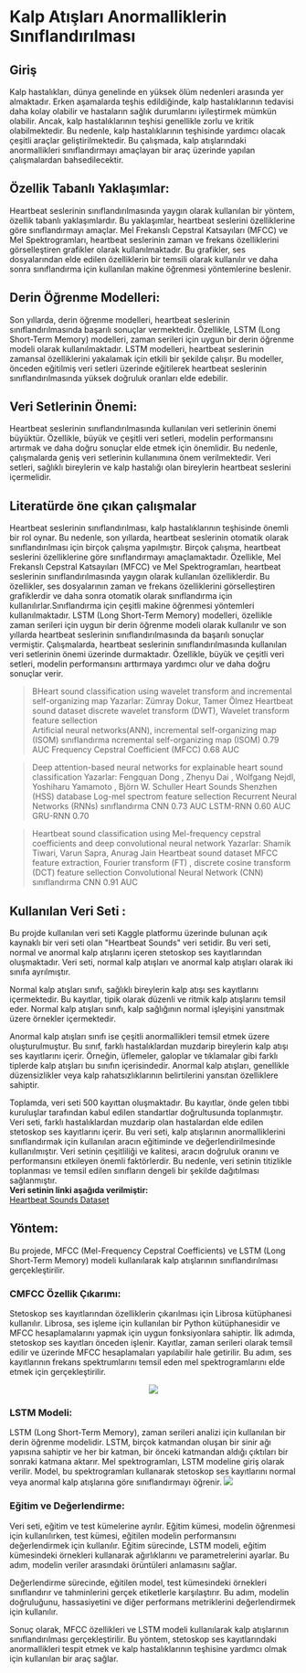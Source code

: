  # Kalp Atışları Anormalliklerin Sınıflandırılması
## Giriş
Kalp hastalıkları, dünya genelinde en yüksek ölüm nedenleri arasında yer almaktadır. Erken aşamalarda teşhis edildiğinde, kalp hastalıklarının tedavisi daha kolay olabilir ve hastaların sağlık durumlarını iyileştirmek mümkün olabilir. Ancak, kalp hastalıklarının teşhisi genellikle zorlu ve kritik olabilmektedir. Bu nedenle, kalp hastalıklarının teşhisinde yardımcı olacak çeşitli araçlar geliştirilmektedir. Bu çalışmada, kalp atışlarındaki anormallikleri sınıflandırmayı amaçlayan bir araç üzerinde yapılan çalışmalardan bahsedilecektir.

## Özellik Tabanlı Yaklaşımlar:
Heartbeat seslerinin sınıflandırılmasında yaygın olarak kullanılan bir yöntem, özellik tabanlı yaklaşımlardır. Bu yaklaşımlar, heartbeat seslerini özelliklerine göre sınıflandırmayı amaçlar. Mel Frekanslı Cepstral Katsayıları (MFCC) ve Mel Spektrogramları, heartbeat seslerinin zaman ve frekans özelliklerini görselleştiren grafikler olarak kullanılmaktadır. Bu grafikler, ses dosyalarından elde edilen özelliklerin bir temsili olarak kullanılır ve daha sonra sınıflandırma için kullanılan makine öğrenmesi yöntemlerine beslenir.
## Derin Öğrenme Modelleri:
Son yıllarda, derin öğrenme modelleri, heartbeat seslerinin sınıflandırılmasında başarılı sonuçlar vermektedir. Özellikle, LSTM (Long Short-Term Memory) modelleri, zaman serileri için uygun bir derin öğrenme modeli olarak kullanılmaktadır. LSTM modelleri, heartbeat seslerinin zamansal özelliklerini yakalamak için etkili bir şekilde çalışır. Bu modeller, önceden eğitilmiş veri setleri üzerinde eğitilerek heartbeat seslerinin sınıflandırılmasında yüksek doğruluk oranları elde edebilir.
## Veri Setlerinin Önemi:
Heartbeat seslerinin sınıflandırılmasında kullanılan veri setlerinin önemi büyüktür. Özellikle, büyük ve çeşitli veri setleri, modelin performansını artırmak ve daha doğru sonuçlar elde etmek için önemlidir. Bu nedenle, çalışmalarda geniş veri setlerinin kullanımına önem verilmektedir. Veri setleri, sağlıklı bireylerin ve kalp hastalığı olan bireylerin heartbeat seslerini içermelidir.
## Literatürde öne çıkan çalışmalar
Heartbeat seslerinin sınıflandırılması, kalp hastalıklarının teşhisinde önemli bir rol oynar. Bu nedenle, son yıllarda, heartbeat seslerinin otomatik olarak sınıflandırılması için birçok çalışma yapılmıştır. Birçok çalışma, heartbeat seslerini özelliklerine göre sınıflandırmayı amaçlamaktadır. Özellikle, Mel Frekanslı Cepstral Katsayıları (MFCC) ve Mel Spektrogramları, heartbeat seslerinin sınıflandırılmasında yaygın olarak kullanılan özelliklerdir. Bu özellikler, ses dosyalarının zaman ve frekans özelliklerini görselleştiren grafiklerdir ve daha sonra otomatik olarak sınıflandırma için kullanılırlar.Sınıflandırma için çeşitli makine öğrenmesi yöntemleri kullanılmaktadır. LSTM (Long Short-Term Memory) modelleri, özellikle zaman serileri için uygun bir derin öğrenme modeli olarak kullanılır ve son yıllarda heartbeat seslerinin sınıflandırılmasında da başarılı sonuçlar vermiştir. Çalışmalarda,  heartbeat seslerinin sınıflandırılmasında kullanılan veri setlerinin önemi üzerinde durmaktadır. Özellikle, büyük ve çeşitli veri setleri, modelin performansını arttırmaya yardımcı olur ve daha doğru sonuçlar verir.

> BHeart sound classification using wavelet transform and incremental self-organizing map
> Yazarlar: Zümray Dokur,  Tamer Ölmez
> Heartbeat sound dataset
> discrete wavelet transform (DWT), Wavelet transform feature sellection                         
> Artificial neural networks(ANN), incremental self-organizing map (ISOM) sınıflandırma
> ncremental self-organizing map (ISOM)  0.79 AUC
> Frequency Cepstral Coefficient (MFCC) 0.68 AUC

> Deep attention-based neural networks for explainable heart sound classification
> Yazarlar: Fengquan Dong , Zhenyu Dai , Wolfgang Nejdl, Yoshiharu Yamamoto , Björn W. Schuller 
> Heart Sounds Shenzhen (HSS) database 
>  Log-mel spectrom feature sellection Recurrent Neural Networks (RNNs) sınıflandırma
>  CNN 0.73 AUC
> LSTM-RNN 0.60 AUC
> GRU-RNN 0.70

> Heartbeat sound classification using Mel-frequency cepstral coefficients and deep convolutional neural network
> Yazarlar: Shamik Tiwari,  Varun Sapra, Anurag Jain
> Heartbeat sound dataset
> MFCC feature extraction, Fourier transform (FT) ,  discrete cosine transform (DCT) feature sellection
> Convolutional Neural Network (CNN) sınıflandırma
> CNN 0.91 AUC  

## Kullanılan Veri Seti :
Bu projde kullanılan veri seti Kaggle platformu üzerinde bulunan açık kaynaklı bir veri seti olan "Heartbeat Sounds" veri setidir. Bu veri seti, normal ve anormal kalp atışlarını içeren stetoskop ses kayıtlarından oluşmaktadır. Veri seti, normal kalp atışları ve anormal kalp atışları olarak iki sınıfa ayrılmıştır.

Normal kalp atışları sınıfı, sağlıklı bireylerin kalp atışı ses kayıtlarını içermektedir. Bu kayıtlar, tipik olarak düzenli ve ritmik kalp atışlarını temsil eder. Normal kalp atışları sınıfı, kalp sağlığının normal işleyişini yansıtmak üzere örnekler içermektedir.

Anormal kalp atışları sınıfı ise çeşitli anormallikleri temsil etmek üzere oluşturulmuştur. Bu sınıf, farklı hastalıklardan muzdarip bireylerin kalp atışı ses kayıtlarını içerir. Örneğin, üflemeler, galoplar ve tıklamalar gibi farklı tiplerde kalp atışları bu sınıfın içerisindedir. Anormal kalp atışları, genellikle düzensizlikler veya kalp rahatsızlıklarının belirtilerini yansıtan özelliklere sahiptir.

Toplamda, veri seti 500 kayıttan oluşmaktadır. Bu kayıtlar, önde gelen tıbbi kuruluşlar tarafından kabul edilen standartlar doğrultusunda toplanmıştır. Veri seti, farklı hastalıklardan muzdarip olan hastalardan elde edilen stetoskop ses kayıtlarını içerir. 
Bu veri seti, kalp atışlarının anormalliklerini sınıflandırmak için kullanılan aracın eğitiminde ve değerlendirilmesinde kullanılmıştır. Veri setinin çeşitliliği ve kalitesi, aracın doğruluk oranını ve performansını etkileyen önemli faktörlerdir. Bu nedenle, veri setinin titizlikle toplanması ve temsil edilen sınıfların dengeli bir şekilde dağıtılması sağlanmıştır.<br> **Veri setinin linki aşağıda verilmiştir:**<br>
<a href = "https://www.kaggle.com/datasets/kinguistics/heartbeat-sounds">Heartbeat Sounds Dataset </a>

## Yöntem:

Bu projede, MFCC (Mel-Frequency Cepstral Coefficients) ve LSTM (Long Short-Term Memory) modeli kullanılarak kalp atışlarının sınıflandırılması gerçekleştirilir.

### CMFCC Özellik Çıkarımı:
Stetoskop ses kayıtlarından özelliklerin çıkarılması için Librosa kütüphanesi kullanılır. Librosa, ses işleme için kullanılan bir Python kütüphanesidir ve MFCC hesaplamalarını yapmak için uygun fonksiyonlara sahiptir.
İlk adımda, stetoskop ses kayıtları önceden işlenir. Kayıtlar, zaman serileri olarak temsil edilir ve üzerinde MFCC hesaplamaları yapılabilir hale getirilir. Bu adım, ses kayıtlarının frekans spektrumlarını temsil eden mel spektrogramlarını elde etmek için gerçekleştirilir. <br>
<div align="center">
	<img src= "https://pub.mdpi-res.com/sensors/sensors-22-01521/article_deploy/html/images/sensors-22-01521-g003-550.jpg?1645001655">
</div>

### LSTM Modeli:
LSTM (Long Short-Term Memory), zaman serileri analizi için kullanılan bir derin öğrenme modelidir. LSTM, birçok katmandan oluşan bir sinir ağı yapısına sahiptir ve her bir katman, bir önceki katmandan aldığı çıktıları bir sonraki katmana aktarır.
Mel spektrogramları, LSTM modeline giriş olarak verilir. Model, bu spektrogramları kullanarak stetoskop ses kayıtlarını normal veya anormal kalp atışlarına göre sınıflandırmayı öğrenir.
<img src="https://upload.wikimedia.org/wikipedia/commons/thumb/9/93/LSTM_Cell.svg/1920px-LSTM_Cell.svg.png">
### Eğitim ve Değerlendirme:
Veri seti, eğitim ve test kümelerine ayrılır. Eğitim kümesi, modelin öğrenmesi için kullanılırken, test kümesi, eğitilen modelin performansını değerlendirmek için kullanılır.
Eğitim sürecinde, LSTM modeli, eğitim kümesindeki örnekleri kullanarak ağırlıklarını ve parametrelerini ayarlar. Bu adım, modelin veriler arasındaki örüntüleri anlamasını sağlar.

Değerlendirme sürecinde, eğitilen model, test kümesindeki örnekleri sınıflandırır ve tahminlerini gerçek etiketlerle karşılaştırır. Bu adım, modelin doğruluğunu, hassasiyetini ve diğer performans metriklerini değerlendirmek için kullanılır.

Sonuç olarak, MFCC özellikleri ve LSTM modeli kullanılarak kalp atışlarının sınıflandırılması gerçekleştirilir. Bu yöntem, stetoskop ses kayıtlarındaki anormallikleri tespit etmek ve kalp hastalıklarının teşhisine yardımcı olmak için kullanılan bir araç sağlar.

